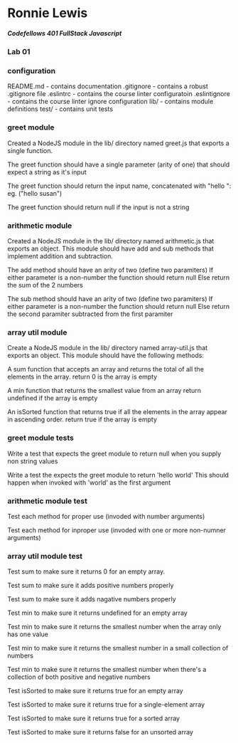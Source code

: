 # Ronnie Lewis 
##### Codefellows 401 FullStack Javascript
### Lab 01

### configuration 

README.md - contains documentation
.gitignore - contains a robust .gitignore file
.eslintrc - contains the course linter configuratoin
.eslintignore - contains the course linter ignore configuration
lib/ - contains module definitions
test/ - contains unit tests

### greet module

Created a NodeJS module in the lib/ directory named greet.js that exports a single function.

The greet function should have a single parameter (arity of one) that should expect a string as it's input

The greet function should return the input name, concatenated with "hello ": eg. ("hello susan")

The greet function should return null if the input is not a string

### arithmetic module

Created a NodeJS module in the lib/ directory named arithmetic.js that exports an object. This module should have add and sub methods that implement addition and subtraction.

The add method should have an arity of two (define two paramiters)
  If either parameter is a non-number the function should return null
  Else return the sum of the 2 numbers

The sub method should have an arity of two (define two paramiters)
  If either parameter is a non-number the function should return null
  Else return the second paramiter subtracted from the first paramiter

### array util module

Create a NodeJS module in the lib/ directory named array-util.js that exports an object. This module should have the following methods:

  A sum function that accepts an array and returns the total of all the elements in the array.
  return 0 is the array is empty

  A min function that returns the smallest value from an array
  return undefined if the array is empty

  An isSorted function that returns true if all the elements in the array appear in ascending order.
  return true if the array is empty

### greet module tests

Write a test that expects the greet module to return null when you supply non string values

Write a test the expects the greet module to return 'hello world'
This should happen when invoked with 'world' as the first argument


### arithmetic module test

Test each method for proper use (invoded with number arguments)

Test each method for inproper use (invoded with one or more non-numner arguments)

### array util module test

Test sum to make sure it returns 0 for an empty array.

Test sum to make sure it adds positive numbers properly

Test sum to make sure it adds nagative numbers properly

Test min to make sure it returns undefined for an empty array

Test min to make sure it returns the smallest number when the array only has one value

Test min to make sure it returns the smallest number in a small collection of numbers

Test min to make sure it returns the smallest number when there's a collection of both positive and negative numbers

Test isSorted to make sure it returns true for an empty array

Test isSorted to make sure it returns true for a single-element array

Test isSorted to make sure it returns true for a sorted array

Test isSorted to make sure it returns false for an unsorted array
